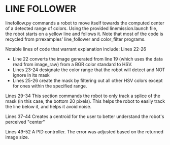 # LINE FOLLOWER 

linefollow.py commands a robot to move itself towards the computed center of a detected range of colors. Using the provided linemission.launch file, the robot starts on a yellow line and follows it. Note that most of the code is recycled from prrexamples' line_follower and color_filter programs.

Notable lines of code that warrant explanation include:
Lines 22-26
- Line 22 converts the image generated from line 19 (which uses the data read from image_raw) from a BGR color standard to HSV.
- Lines 23-24 designate the color range that the robot will detect and NOT ignore in its mask
- Lines 25-26 create the mask by filtering out all other HSV colors except for ones within the specified range.

Lines 29-34
This section commands the robot to only track a splice of the mask (in this case, the bottom 20 pixels). This helps the robot to easily track the line below it, and helps it avoid noise.

Lines 37-44
Creates a centroid for the user to better understand the robot's perceived "center"

Lines 49-52
A PID controller. The error was adjusted based on the returned image size. 

